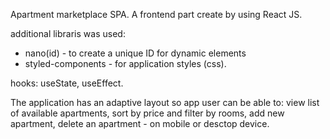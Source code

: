 Apartment marketplace SPA. A frontend part create by using React JS.

additional libraris was used:

- nano(id) - to create a unique ID for dynamic elements
- styled-components - for application styles (css).

hooks: useState, useEffect.

The application has an adaptive layout so app user can be able to: view list of
available apartments, sort by price and filter by rooms, add new apartment,
delete an apartment - on mobile or desctop device.
